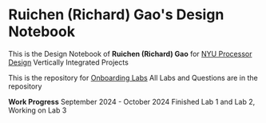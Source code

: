 # Ruichen (Richard) Gao's Design Notebook

This is the Design Notebook of **Ruichen (Richard) Gao** for [NYU Processor Design](https://nyu-processor-design.github.io) Vertically Integrated Projects

This is the repository for [Onboarding Labs](https://github.com/RickGao/NYU-Processor-Design-Lab)
All Labs and Questions are in the repository

**Work Progress**
September 2024 - October 2024
Finished Lab 1 and Lab 2, Working on Lab 3
